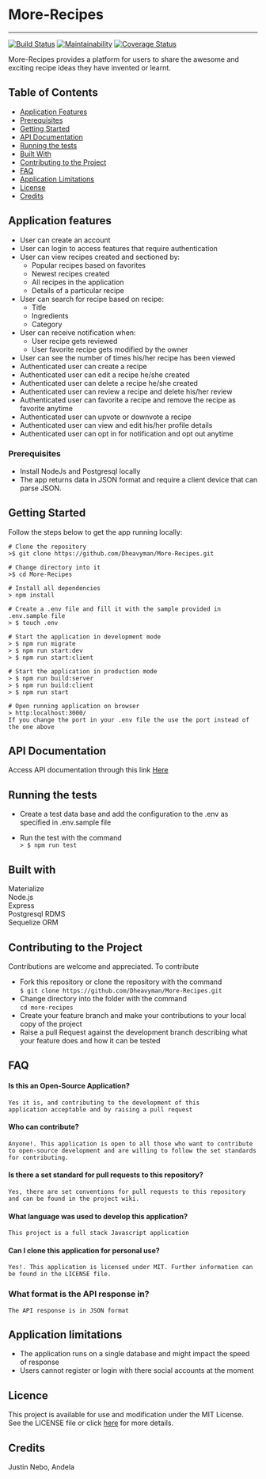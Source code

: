 # More-Recipes

----
[![Build Status](https://travis-ci.org/Dheavyman/More-Recipes.svg?branch=develop)](https://travis-ci.org/Dheavyman/More-Recipes)
[![Maintainability](https://api.codeclimate.com/v1/badges/40b3e87a10c58d6018a4/maintainability)](https://codeclimate.com/github/Dheavyman/More-Recipes/maintainability)
[![Coverage Status](https://coveralls.io/repos/github/Dheavyman/More-Recipes/badge.svg?branch=develop)](https://coveralls.io/github/Dheavyman/More-Recipes?branch=develop)

More-Recipes provides a platform for users to share the awesome and exciting  recipe ideas they have invented or learnt.

## Table of Contents
- [Application Features](#application-features)
- [Prerequisites](#prerequisites)
- [Getting Started](#getting-started)
- [API Documentation](#api-documentation)
- [Running the tests](#running-the-tests)
- [Built With](#built-with)
- [Contributing to the Project](#contributing-to-the-Project)
- [FAQ](#faq)
- [Application Limitations](#application-limitations)
- [License](#license)
- [Credits](#credits)


## Application features
* User can create an account
* User can login to access features that require authentication
* User can view recipes created and sectioned by:
  * Popular recipes based on favorites
  * Newest recipes created
  * All recipes in the application
  * Details of a particular recipe
* User can search for recipe based on recipe:
  * Title
  * Ingredients
  * Category
* User can receive notification when:
  * User recipe gets reviewed
  * User favorite recipe gets modified by the owner
* User can see the number of times his/her recipe has been viewed
* Authenticated user can create a recipe
* Authenticated user can edit a recipe he/she created
* Authenticated user can delete a recipe he/she created
* Authenticated user can review a recipe and delete his/her review
* Authenticated user can favorite a recipe and remove the recipe as favorite anytime
* Authenticated user can upvote or downvote a recipe
* Authenticated user can view and edit his/her profile details
* Authenticated user can opt in for notification and opt out anytime

### Prerequisites
* Install NodeJs and Postgresql locally
* The app returns data in JSON format and require a client device that can parse JSON.

## Getting Started
Follow the steps below to get the app running locally:
```
# Clone the repository
>$ git clone https://github.com/Dheavyman/More-Recipes.git

# Change directory into it
>$ cd More-Recipes

# Install all dependencies
> npm install

# Create a .env file and fill it with the sample provided in .env.sample file
> $ touch .env

# Start the application in development mode
> $ npm run migrate
> $ npm run start:dev
> $ npm run start:client

# Start the application in production mode
> $ npm run build:server
> $ npm run build:client
> $ npm run start

# Open running application on browser
> http:localhost:3000/
If you change the port in your .env file the use the port instead of the one above

```

## API Documentation
Access API documentation through this link [Here](https://more-recipes-25.herokuapp.com/api/v1/api-docs)

## Running the tests
* Create a test data base and add the configuration to the .env as specified in .env.sample file

* Run the test with the command  
`> $ npm run test`
## Built with

Materialize  
Node.js  
Express  
Postgresql RDMS  
Sequelize ORM

## Contributing to the Project
Contributions are welcome and appreciated. To contribute

- Fork this repository or clone the repository with the command  
`$ git clone https://github.com/Dheavyman/More-Recipes.git`
- Change directory into the folder with the command  
`cd more-recipes`
- Create your feature branch and make your contributions to your local copy of the project
- Raise a pull Request against the development branch describing what your feature does and how it can be tested

## FAQ
#### Is this an Open-Source Application?
    Yes it is, and contributing to the development of this
    application acceptable and by raising a pull request
    

#### Who can contribute?
    Anyone!. This application is open to all those who want to contribute to open-source development and are willing to follow the set standards for contributing.
    
#### Is there a set standard for pull requests to this repository?
    Yes, there are set conventions for pull requests to this repository and can be found in the project wiki.
    
#### What language was used to develop this application?
    This project is a full stack Javascript application
    
#### Can I clone this application for personal use?
    Yes!. This application is licensed under MIT. Further information can be found in the LICENSE file.

### What format is the API response in?
    The API response is in JSON format

## Application limitations
* The application runs on a single database and might impact the speed of response
* Users cannot register or login with there social accounts at the moment
## Licence
This project is available for use and modification under the MIT License. See the LICENSE file or click [here](https://github.com/Dheavyman/More-Recipes/blob/develop/LICENSE.md) for more details.

## Credits
Justin Nebo, Andela
